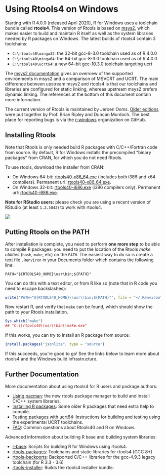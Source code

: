 # Using Rtools4 on Windows

Starting with R 4.0.0 (released April 2020), R for Windows uses a toolchain bundle called **rtools4**. This version of Rtools is based on [msys2](https://www.msys2.org/), which makes easier to build and maintain R itself as well as the system libraries needed by R packages on Windows. The latest builds of rtools4 contain 3 toolchains:

 - `C:\rtools40\mingw32`: the 32-bit gcc-8-3.0 toolchain used as of R 4.0.0
 - `C:\rtools40\mingw64`: the 64-bit gcc-8-3.0 toolchain used as of R 4.0.0
 - `C:\rtools40\ucrt64`: a new 64-bit gcc-10.3.0 toolchain targeting ucrt

The [msys2 documentation](https://www.msys2.org/docs/environments/#msvcrt-vs-ucrt) gives an overview of the supported environments in msys2 and a comparison of MSVCRT and UCRT. The main difference between upstream msys2 and rtools4 is that our toolchains and libraries are configured for static linking, whereas upstream msys2 prefers dynamic linking. The references at the bottom of this document contain more information.

The current version of Rtools is maintained by Jeroen Ooms. [Older editions](https://cran.r-project.org/bin/windows/Rtools/history.html) were put together by Prof. Brian Ripley and Duncan Murdoch. The best place for reporting bugs is via the [r-windows](https://github.com/r-windows) organization on GitHub.

## Installing Rtools

Note that Rtools is only needed build R packages with C/C++/Fortran code from source. By default, R for Windows installs the precompiled "binary packages" from CRAN, for which you do not need Rtools.

To use rtools, download the installer from CRAN:

 - On Windows 64-bit: [rtools40-x86_64.exe](https://cran.r-project.org/bin/windows/Rtools/rtools40-x86_64.exe) (includes both i386 and x64 compilers). Permanent url: [rtools40-x86_64.exe](https://github.com/r-windows/rtools-installer/releases/download/2022-01-12/rtools40-x86_64.exe).
 - On Windows 32-bit: [rtools40-i686.exe](https://cran.r-project.org/bin/windows/Rtools/rtools40-i686.exe) (i386 compilers only). Permanent url: [rtools40-i686.exe](https://github.com/r-windows/rtools-installer/releases/download/2020-05-05/rtools40-i686.exe).
 
__Note for RStudio users:__ please check you are using a recent version of RStudio (at least `1.2.5042`) to work with rtools4.


![](https://user-images.githubusercontent.com/216319/79896057-25fa8000-8408-11ea-9069-d01bfbd67786.png)


## Putting Rtools on the PATH

After installation is complete, you need to perform __one more step__ to be able to compile R packages: you need to put the location of the Rtools _make utilities_ (`bash`, `make`, etc) on the `PATH`. The easiest way to do so is create a text file `.Renviron` in your Documents folder which contains the following line:

```
PATH="${RTOOLS40_HOME}\usr\bin;${PATH}"
```

You can do this with a text editor, or from R like so (note that in R code you need to escape backslashes):

```r
write('PATH="${RTOOLS40_HOME}\\usr\\bin;${PATH}"', file = "~/.Renviron", append = TRUE)
```

Now restart R, and verify that `make` can be found, which should show the path to your Rtools installation.

```r
Sys.which("make")
## "C:\\rtools40\\usr\\bin\\make.exe"
```

If this works, you can try to install an R package from source:

```r
install.packages("jsonlite", type = "source")
```

If this succeeds, you're good to go! See the links below to learn more about rtools4 and the Windows build infrastructure.


## Further Documentation

More documentation about using rtools4 for R users and package authors:

 - [Using pacman](https://github.com/r-windows/docs/blob/master/rtools40.md#readme): the new rtools package manager to build and install C/C++ system libraries.
 - [Installing R packages](https://github.com/r-windows/docs/blob/master/packages.md#readme): Some older R packages that need extra help to compile.
 - [Testing packages with ucrt64](https://github.com/r-windows/docs/blob/master/ucrt.md#readme): Instructions for building and testing using the experimental UCRT toolchains.
 - [FAQ](https://github.com/r-windows/docs/blob/master/faq.md#readme): Common questions about Rtools40 and R on Windows.

Advanced information about building R base and building system libraries:

 - [r-base](https://github.com/r-windows/r-base#readme): Scripts for building R for Windows using rtools4.
 - [rtools-packages](https://github.com/r-windows/rtools-packages#readme): Toolchains and static libraries for rtools4 (GCC 8+)
 - [rtools-backports](https://github.com/r-windows/rtools-backports#readme): Backported C/C++ libraries for the gcc-4.9.3 legacy toolchain (for R 3.3 - 3.6)
 - [rtools-installer](https://github.com/r-windows/rtools-installer#readme): Builds the rtools4 installer bundle.

